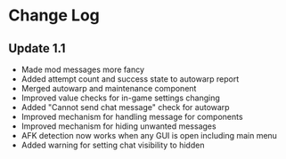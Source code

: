 # Change Log
## Update 1.1
- Made mod messages more fancy
- Added attempt count and success state to autowarp report
- Merged autowarp and maintenance component
- Improved value checks for in-game settings changing
- Added "Cannot send chat message" check for autowarp
- Improved mechanism for handling message for components
- Improved mechanism for hiding unwanted messages
- AFK detection now works when any GUI is open including main menu
- Added warning for setting chat visibility to hidden